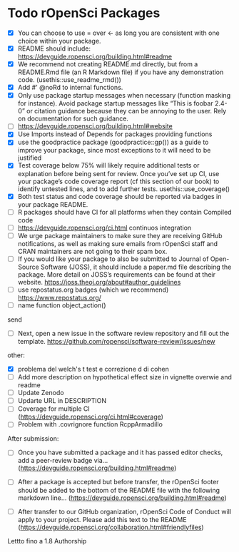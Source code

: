 # Todo rOpenSci Packages

- [x] You can choose to use = over <- as long you are consistent with one choice within your package. 
- [x] README should include: https://devguide.ropensci.org/building.html#readme
- [x] We recommend not creating README.md directly, but from a README.Rmd file (an R Markdown file) if you have any demonstration code. (usethis::use_readme_rmd())
- [x] Add #' @noRd to internal functions.
- [x] Only use package startup messages when necessary (function masking for instance). Avoid package startup messages like “This is foobar 2.4-0” or citation guidance because they can be annoying to the user. Rely on documentation for such guidance.
- [ ] https://devguide.ropensci.org/building.html#website
- [x] Use Imports instead of Depends for packages providing functions
- [x] use the goodpractice package (goodpractice::gp()) as a guide to improve your package, since most exceptions to it will need to be justified
- [x] Test coverage below 75% will likely require additional tests or explanation before being sent for review. Once you’ve set up CI, use your package’s code coverage report (cf this section of our book) to identify untested lines, and to add further tests. usethis::use_coverage()
- [x] Both test status and code coverage should be reported via badges in your package README.
- [ ] R packages should have CI for all platforms when they contain Compiled code
- [ ] https://devguide.ropensci.org/ci.html continuos integration
- [ ] We urge package maintainers to make sure they are receiving GitHub notifications, as well as making sure emails from rOpenSci staff and CRAN maintainers are not going to their spam box.
- [ ] If you would like your package to also be submitted to Journal of Open-Source Software (JOSS), it should include a paper.md file describing the package. More detail on JOSS’s requirements can be found at their website. https://joss.theoj.org/about#author_guidelines
- [ ] use repostatus.org badges (which we recommend) https://www.repostatus.org/
- [ ] name function object_action()

send

- [ ] Next, open a new issue in the software review repository and fill out the template. https://github.com/ropensci/software-review/issues/new


other:

- [x] problema del welch's t test e correzione d di cohen
- [ ] Add more description on hypothetical effect size in vignette overwie and readme
- [ ] Update Zenodo
- [ ] Updarte URL in DESCRIPTION
- [ ] Coverage for multiple CI (https://devguide.ropensci.org/ci.html#coverage)
- [ ] Problem with .covrignore function RcppArmadillo

After submission:

- [ ] Once you have submitted a package and it has passed editor checks, add a peer-review badge via... (https://devguide.ropensci.org/building.html#readme)
- [ ] After a package is accepted but before transfer, the rOpenSci footer should be added to the bottom of the README file with the following markdown line... (https://devguide.ropensci.org/building.html#readme)
- [ ] After transfer to our GitHub organization, rOpenSci Code of Conduct will apply to your project. Please add this text to the README (https://devguide.ropensci.org/collaboration.html#friendlyfiles)


Lettto fino a 1.8 Authorship
